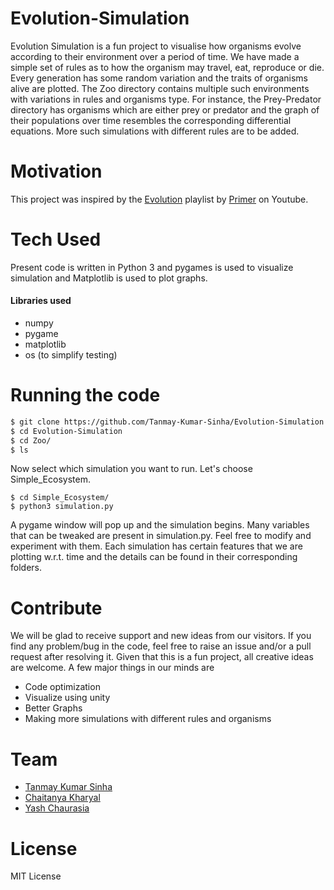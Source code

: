 # Evolution-Simulation

Evolution Simulation is a fun project to visualise how organisms evolve according to their environment over a period of time. We have made a simple set of rules as to how the organism may travel, eat, reproduce or die. Every generation has some random variation and the traits of organisms alive are plotted. The Zoo directory contains multiple such environments with variations in rules and organisms type. For instance, the Prey-Predator directory has organisms which are either prey or predator and the graph of their populations over time resembles the corresponding differential equations. More such simulations with different rules are to be added.

# Motivation

This project was inspired by the [Evolution] playlist by [Primer] on Youtube.

# Tech Used

Present code is written in Python 3 and pygames is used to visualize simulation and Matplotlib is used to plot graphs.
#### Libraries used
- numpy
- pygame
- matplotlib
- os (to simplify testing)

# Running the code

```sh
$ git clone https://github.com/Tanmay-Kumar-Sinha/Evolution-Simulation.git
$ cd Evolution-Simulation
$ cd Zoo/
$ ls
```
Now select which simulation you want to run. Let's choose Simple_Ecosystem.
```shhttps://www.youtube.com/channel/UCKzJFdi57J53Vr_BkTfN3uQ
$ cd Simple_Ecosystem/
$ python3 simulation.py
```
A pygame window will pop up and the simulation begins. Many variables that can be tweaked are present in simulation.py. Feel free to modify and experiment with them. Each simulation has certain features that we are plotting w.r.t. time and the details can be found in their corresponding folders.

# Contribute

We will be glad to receive support and new ideas from our visitors. If you find any problem/bug in the code, feel free to raise an issue and/or a pull request after resolving it. Given that this is a fun project, all creative ideas are welcome. A few major things in our minds are

- Code optimization
- Visualize using unity
- Better Graphs
- Making more simulations with different rules and organisms

# Team
- [Tanmay Kumar Sinha][tks]
- [Chaitanya Kharyal][ck]
- [Yash Chaurasia][yc]

# License

MIT License


[Evolution]: https://www.youtube.com/playlist?list=PLKortajF2dPBWMIS6KF4RLtQiG6KQrTdB
[Primer]: https://www.youtube.com/channel/UCKzJFdi57J53Vr_BkTfN3uQ
[tks]: https://github.com/Tanmay-Kumar-Sinha
[ck]: https://github.com/kharyal
[yc]: https://github.com/Y5Yash
